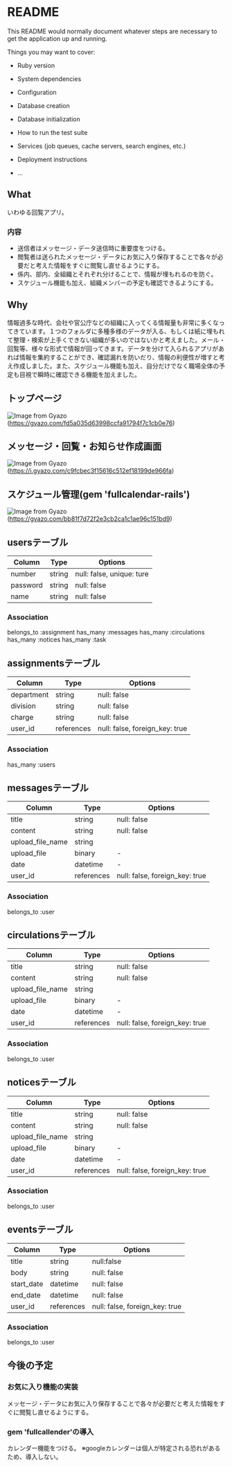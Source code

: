 # README

This README would normally document whatever steps are necessary to get the
application up and running.

Things you may want to cover:

* Ruby version

* System dependencies

* Configuration

* Database creation

* Database initialization

* How to run the test suite

* Services (job queues, cache servers, search engines, etc.)

* Deployment instructions

* ...

## What
いわゆる回覧アプリ。
### 内容
* 送信者はメッセージ・データ送信時に重要度をつける。
* 閲覧者は送られたメッセージ・データにお気に入り保存することで各々が必要だと考えた情報をすぐに閲覧し直せるようにする。
* 係内、部内、全組織とそれぞれ分けることで、情報が埋もれるのを防ぐ。
* スケジュール機能も加え、組織メンバーの予定も確認できるようにする。

## Why
情報過多な時代、会社や官公庁などの組織に入ってくる情報量も非常に多くなってきています。１つのフォルダに多種多様のデータが入る、もしくは紙に埋もれて整理・検索が上手くできない組織が多いのではないかと考えました。メール・回覧等、様々な形式で情報が回ってきます。データを分けて入られるアプリがあれば情報を集約することができ、確認漏れを防いだり、情報の利便性が増すと考え作成しました。また、スケジュール機能も加え、自分だけでなく職場全体の予定も目視で瞬時に確認できる機能を加えました。

## トップページ
![Image from Gyazo](https://gyazo.com/fd5a035d63998ccfa91794f7c1cb0e76.png)
(https://gyazo.com/fd5a035d63998ccfa91794f7c1cb0e76)

## メッセージ・回覧・お知らせ作成画面
![Image from Gyazo](https://i.gyazo.com/c9fcbec3f15616c512ef18199de966fa.gif)
(https://i.gyazo.com/c9fcbec3f15616c512ef18199de966fa)

## スケジュール管理(gem 'fullcalendar-rails')
![Image from Gyazo](https://gyazo.com/bb81f7d72f2e3cb2ca1c1ae96c151bd9.gif)
(https://gyazo.com/bb81f7d72f2e3cb2ca1c1ae96c151bd9)


## usersテーブル
|Column|Type|Options|
|------|----|-------|
|number|string|null: false, unique: ture|
|password|string|null: false|
|name|string|null: false|
### Association
belongs_to :assignment
has_many :messages
has_many :circulations
has_many :notices
has_many :task

## assignmentsテーブル
|Column|Type|Options|
|------|----|-------|
|department|string|null: false|
|division|string|null: false|
|charge|string|null: false|
|user_id|references|null: false, foreign_key: true|
### Association
has_many :users

## messagesテーブル
|Column|Type|Options|
|------|----|-------|
|title|string|null: false|
|content|string|null: false|
|upload_file_name|string|
|upload_file|binary|-|
|date|datetime|-|
|user_id|references|null: false, foreign_key: true|
### Association
belongs_to :user

## circulationsテーブル
|Column|Type|Options|
|------|----|-------|
|title|string|null: false|
|content|string|null: false|
|upload_file_name|string|
|upload_file|binary|-|
|date|datetime|-|
|user_id|references|null: false, foreign_key: true|
### Association
belongs_to :user

## noticesテーブル
|Column|Type|Options|
|------|----|-------|
|title|string|null: false|
|content|string|null: false|
|upload_file_name|string|
|upload_file|binary|-|
|date|datetime|-|
|user_id|references|null: false, foreign_key: true|
### Association
belongs_to :user

## eventsテーブル
|Column|Type|Options|
|------|----|-------|
|title|string|null:false|
|body|string|null: false|
|start_date|datetime|null: false|
|end_date|datetime|null: false|
|user_id|references|null: false, foreign_key: true|
### Association
belongs_to :user

## 今後の予定

### お気に入り機能の実装
メッセージ・データにお気に入り保存することで各々が必要だと考えた情報をすぐに閲覧し直せるようにする。

### gem 'fullcallender'の導入
カレンダー機能をつける。
※googleカレンダーは個人が特定される恐れがあるため、導入しない。
